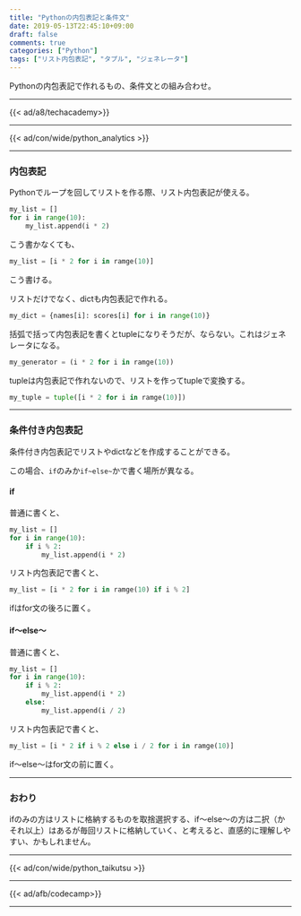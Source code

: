 ```yaml
---
title: "Pythonの内包表記と条件文"
date: 2019-05-13T22:45:10+09:00
draft: false
comments: true
categories: ["Python"]
tags: ["リスト内包表記", "タプル", "ジェネレータ"]
---
```


Pythonの内包表記で作れるもの、条件文との組み合わせ。

<!--more-->

---

{{< ad/a8/techacademy>}}

---

{{< ad/con/wide/python_analytics >}}

---

### 内包表記

Pythonでループを回してリストを作る際、リスト内包表記が使える。

```py
my_list = []
for i in range(10):
    my_list.append(i * 2)
```

こう書かなくても、

```py
my_list = [i * 2 for i in ramge(10)]
```

こう書ける。

リストだけでなく、dictも内包表記で作れる。

```py
my_dict = {names[i]: scores[i] for i in range(10)}
```

括弧で括って内包表記を書くとtupleになりそうだが、ならない。これはジェネレータになる。

```py
my_generator = (i * 2 for i in ramge(10))
```

tupleは内包表記で作れないので、リストを作ってtupleで変換する。

```py
my_tuple = tuple([i * 2 for i in ramge(10)])
```

---

### 条件付き内包表記

条件付き内包表記でリストやdictなどを作成することができる。

この場合、`if`のみか`if~else~`かで書く場所が異なる。

#### if

普通に書くと、

```py
my_list = []
for i in range(10):
    if i % 2:
        my_list.append(i * 2)
```

リスト内包表記で書くと、

```py
my_list = [i * 2 for i in ramge(10) if i % 2]
```

ifはfor文の後ろに置く。

#### if〜else〜

普通に書くと、

```py
my_list = []
for i in range(10):
    if i % 2:
        my_list.append(i * 2)
    else:
        my_list.append(i / 2)
```

リスト内包表記で書くと、

```py
my_list = [i * 2 if i % 2 else i / 2 for i in ramge(10)]
```

if〜else〜はfor文の前に置く。

---

### おわり

ifのみの方はリストに格納するものを取捨選択する、if〜else〜の方は二択（かそれ以上）はあるが毎回リストに格納していく、と考えると、直感的に理解しやすい、かもしれません。

---

{{< ad/con/wide/python_taikutsu >}}

---

{{< ad/afb/codecamp>}}

---
